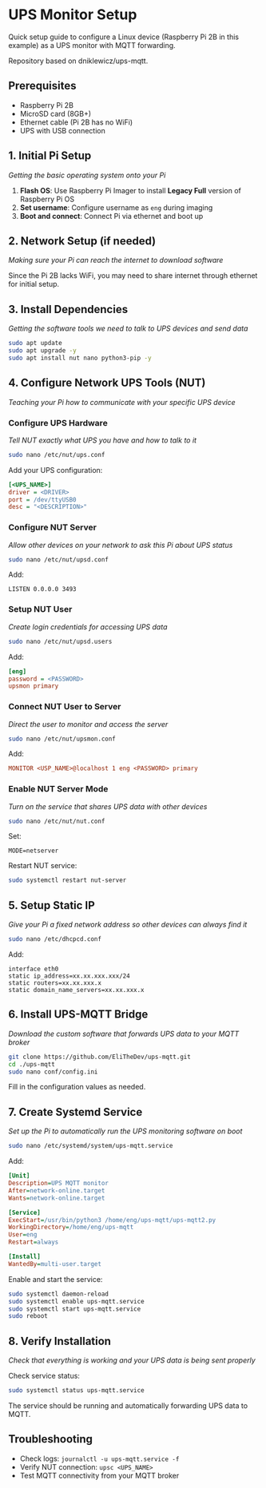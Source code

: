# UPS Monitor Setup

Quick setup guide to configure a Linux device (Raspberry Pi 2B in this example) as a UPS monitor with MQTT forwarding.

Repository based on dniklewicz/ups-mqtt.

## Prerequisites

- Raspberry Pi 2B
- MicroSD card (8GB+)
- Ethernet cable (Pi 2B has no WiFi)
- UPS with USB connection

## 1. Initial Pi Setup
*Getting the basic operating system onto your Pi*

1. **Flash OS**: Use Raspberry Pi Imager to install **Legacy Full** version of Raspberry Pi OS
2. **Set username**: Configure username as `eng` during imaging
3. **Boot and connect**: Connect Pi via ethernet and boot up

## 2. Network Setup (if needed)
*Making sure your Pi can reach the internet to download software*

Since the Pi 2B lacks WiFi, you may need to share internet through ethernet for initial setup.

## 3. Install Dependencies
*Getting the software tools we need to talk to UPS devices and send data*

```bash
sudo apt update
sudo apt upgrade -y
sudo apt install nut nano python3-pip -y
```

## 4. Configure Network UPS Tools (NUT)
*Teaching your Pi how to communicate with your specific UPS device*

### Configure UPS Hardware
*Tell NUT exactly what UPS you have and how to talk to it*
```bash
sudo nano /etc/nut/ups.conf
```

Add your UPS configuration:
```ini
[<UPS_NAME>]
driver = <DRIVER>
port = /dev/ttyUSB0
desc = "<DESCRIPTION>"
```

### Configure NUT Server
*Allow other devices on your network to ask this Pi about UPS status*
```bash
sudo nano /etc/nut/upsd.conf
```

Add:
```
LISTEN 0.0.0.0 3493
```

### Setup NUT User
*Create login credentials for accessing UPS data*
```bash
sudo nano /etc/nut/upsd.users
```

Add:
```ini
[eng]
password = <PASSWORD>
upsmon primary
```

### Connect NUT User to Server
*Direct the user to monitor and access the server*
```bash
sudo nano /etc/nut/upsmon.conf
```

Add:
```ini
MONITOR <USP_NAME>@localhost 1 eng <PASSWORD> primary
```

### Enable NUT Server Mode
*Turn on the service that shares UPS data with other devices*
```bash
sudo nano /etc/nut/nut.conf
```

Set:
```
MODE=netserver
```

Restart NUT service:
```bash
sudo systemctl restart nut-server
```

## 5. Setup Static IP
*Give your Pi a fixed network address so other devices can always find it*

```bash
sudo nano /etc/dhcpcd.conf
```

Add:
```
interface eth0
static ip_address=xx.xx.xxx.xxx/24
static routers=xx.xx.xxx.x
static domain_name_servers=xx.xx.xxx.x
```

## 6. Install UPS-MQTT Bridge
*Download the custom software that forwards UPS data to your MQTT broker*

```bash
git clone https://github.com/EliTheDev/ups-mqtt.git
cd ./ups-mqtt
sudo nano conf/config.ini
```

Fill in the configuration values as needed.

## 7. Create Systemd Service
*Set up the Pi to automatically run the UPS monitoring software on boot*

```bash
sudo nano /etc/systemd/system/ups-mqtt.service
```

Add:
```ini
[Unit]
Description=UPS MQTT monitor
After=network-online.target
Wants=network-online.target

[Service]
ExecStart=/usr/bin/python3 /home/eng/ups-mqtt/ups-mqtt2.py
WorkingDirectory=/home/eng/ups-mqtt
User=eng
Restart=always

[Install]
WantedBy=multi-user.target
```

Enable and start the service:
```bash
sudo systemctl daemon-reload
sudo systemctl enable ups-mqtt.service
sudo systemctl start ups-mqtt.service
sudo reboot
```

## 8. Verify Installation
*Check that everything is working and your UPS data is being sent properly*

Check service status:
```bash
sudo systemctl status ups-mqtt.service
```

The service should be running and automatically forwarding UPS data to MQTT.

## Troubleshooting

- Check logs: `journalctl -u ups-mqtt.service -f`
- Verify NUT connection: `upsc <UPS_NAME>`
- Test MQTT connectivity from your MQTT broker
